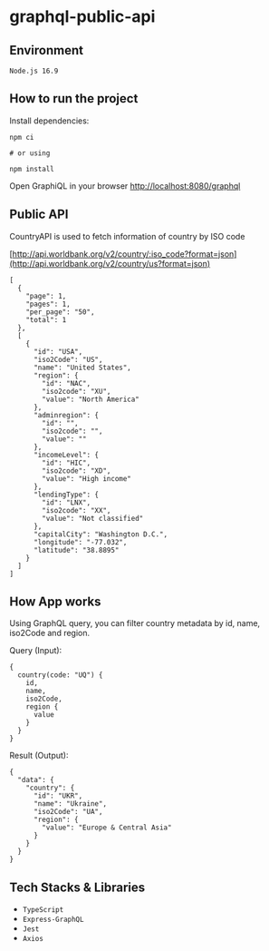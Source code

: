 # graphql-public-api

## Environment
`Node.js 16.9`

## How to run the project

Install dependencies:

```shell
npm ci

# or using

npm install
```

Open GraphiQL in your browser [http://localhost:8080/graphql](http://localhost:8080/graphql)

## Public API

CountryAPI is used to fetch information of country by ISO code

[http://api.worldbank.org/v2/country/:iso_code?format=json](http://api.worldbank.org/v2/country/us?format=json)

```shell
[
  {
    "page": 1,
    "pages": 1,
    "per_page": "50",
    "total": 1
  },
  [
    {
      "id": "USA",
      "iso2Code": "US",
      "name": "United States",
      "region": {
        "id": "NAC",
        "iso2code": "XU",
        "value": "North America"
      },
      "adminregion": {
        "id": "",
        "iso2code": "",
        "value": ""
      },
      "incomeLevel": {
        "id": "HIC",
        "iso2code": "XD",
        "value": "High income"
      },
      "lendingType": {
        "id": "LNX",
        "iso2code": "XX",
        "value": "Not classified"
      },
      "capitalCity": "Washington D.C.",
      "longitude": "-77.032",
      "latitude": "38.8895"
    }
  ]
]
```

## How App works

Using GraphQL query, you can filter country metadata by id, name, iso2Code and region.

Query (Input):
```shell
{
  country(code: "UQ") {
    id,
    name,
    iso2Code,
    region {
      value
    }
  }
}
```

Result (Output):
```shell
{
  "data": {
    "country": {
      "id": "UKR",
      "name": "Ukraine",
      "iso2Code": "UA",
      "region": {
        "value": "Europe & Central Asia"
      }
    }
  }
}
```

## Tech Stacks & Libraries
- `TypeScript`
- `Express-GraphQL`
- `Jest`
- `Axios`